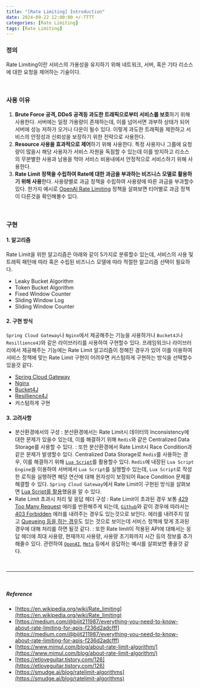 ```yaml
---
title: "[Rate Limiting] Introduction"
date: 2024-09-22 12:00:00 +/-TTTT
categories: [Rate Limiting]
tags: [Rate Limiting]
---
```

### **정의**
Rate Limiting이란 서비스의 가용성을 유지하기 위해 네트워크, 서버, 혹은 기타 리소스에 대한 요청을 제어하는 기술이다.

<br>

### **사용 이유**
1. **Brute Force 공격, DDoS 공격등 과도한 트래픽으로부터 서비스를 보호**하기 위해 사용한다. 서버에는 일정 가용량이 존재하는데, 이를 넘어서면 과부하 상태가 되어 서버에 성능 저하가 오거나 다운이 될수 있다. 이렇게 과도한 트래픽을 제한하고 서비스의 안정성과 신뢰성을 보장하기 위한 전략으로 사용한다. 
2. **Resource 사용을 효과적으로 제어**하기 위해 사용한다. 특정 사용자나 그룹에 요청량이 많을시 해당 사용자가 서비스 자원을 독점할 수 있는데 이를 방지하고 리소스의 무분별한 사용과 남용을 막아 서비스 비용내에서 안정적으로 서비스하기 위해 사용한다.
3. **Rate Limit 정책을 수립하여 Rate에 대한 과금을 부과하는 비즈니스 모델로 활용하기 위해 사용**한다. 사용량별로 과금 정책을 수립하여 사용량에 따른 과금을 부과할수 있다. 한가지 예시로 [OpenAI Rate Limiting](https://platform.openai.com/docs/guides/rate-limits) 정책을 살펴보면 티어별로 과금 정책이 다른것을 확인해볼수 있다. 

<br>

### **구현**
#### 1. 알고리즘
Rate Limit을 위한 알고리즘은 아래와 같이 5가지로 분류할수 있는데, 서비스의 사용 및 트래픽 패턴에 따라 혹은 수립된 비즈니스 모델에 따라 적절한 알고리즘 선택이 필요하다.
- Leaky Bucket Algorithm
- Token Bucket Algorithm
- Fixed Window Counter
- Sliding Window Log
- Sliding Window Counter

#### 2. 구현 방식 
`Spring Cloud Gateway`나 `Nginx`에서 제공해주는 기능을 사용하거나 `Bucket4J`나 `Resillience4J`와 같은 라이브러리를 사용하여 구현할수 있다. 프레임워크나 라이브러리에서 제공해주는 기능에는 Rate Limit 알고리즘이 정해진 경우가 있어 이를 이용하여 서비스 정책에 맞는 Rate Limit 구현이 어려우면 커스텀하게 구현하는 방식을 선택할수 있을것 같다.
- [Spring Cloud Gateway](https://docs.spring.io/spring-cloud-gateway/reference/spring-cloud-gateway/gatewayfilter-factories/requestratelimiter-factory.html)
- [Nginx](https://blog.nginx.org/blog/rate-limiting-nginx)
- [Bucket4J](https://www.baeldung.com/spring-bucket4j)
- [Resillience4J](https://resilience4j.readme.io/docs/ratelimiter)
- 커스텀하게 구현

#### 3. 고려사항
- 분산환경에서의 구성
: 분산환경에서는 Rate Limit시 데이터의 Inconsistency에 대한 문제가 있을수 있는데, 이를 해결하기 위해 `Redis`와 같은 Centralized Data Storage를 사용할 수 있다.
: 또한 분산환경에서 Rate Limit시 Race Condition과 같은 문제가 발생할수 있다. Centralized Data Storage로 `Redis`를 사용하는 경우, 이를 해결하기 위해 [`Lua Script`](https://redis.io/docs/latest/develop/interact/programmability/eval-intro/)를 활용할수 있다. `Redis`에 내장된 `Lua Script Engine`을 이용하여 서버에서 `Lua Script`를 실행할수 있는데, `Lua Script`로 작성한 로직을 실행하면 해당 연산에 대해 원자성이 보장되어 Race Condition 문제를 해결할 수 있다. `Spring Cloud Gateway`에서 Rate Limit이 구현된 방식을 살펴보면 [Lua Script를 활용](https://github.com/spring-cloud/spring-cloud-gateway/blob/main/spring-cloud-gateway-server/src/main/resources/META-INF/scripts/request_rate_limiter.lua)했음을 알 수 있다.
- Rate Limit 초과시 처리 및 응답 헤더 구성
: Rate Limit이 초과된 경우 보통 [429 Too Many Request](https://developer.mozilla.org/en-US/docs/Web/HTTP/Status/429) 에러를 반환해주게 되는데, [`Github`](https://docs.github.com/en/rest/using-the-rest-api/rate-limits-for-the-rest-api?apiVersion=2022-11-28)와 같이 경우에 따라서는 [403 Forbidden](https://developer.mozilla.org/en-US/docs/Web/HTTP/Status/403) 에러를 내려주는 경우도 있는것으로 보인다. 에러를 내려주지 않고 [Queueing 등을 하는 경우](https://blogs.halodoc.io/taming-the-traffic-redis-and-lua-powered-sliding-window-rate-limiter-in-action/)도 있는 것으로 보이는데 서비스 정책에 맞게 초과된 경우에 대해 처리를 하면 될것 같다.
: 또한 Rate limit이 적용된 API에 대해서는 응답 헤더에 최대 사용량, 현재까지 사용량, 사용량 초기화까지 시간 등의 정보를 추가해줄수 있다. 관련하여 [`OpenAI`](https://platform.openai.com/docs/guides/rate-limits/rate-limits-in-headers), [`Meta`](https://developers.facebook.com/docs/graph-api/overview/rate-limiting/#--) 등에서 응답하는 예시를 살펴보면 좋을것 같다.

<br>

---

<br>

##### Reference
- [https://en.wikipedia.org/wiki/Rate_limiting](https://en.wikipedia.org/wiki/Rate_limiting)
- [https://medium.com/@bijit211987/everything-you-need-to-know-about-rate-limiting-for-apis-f236d2adcfff](https://medium.com/@bijit211987/everything-you-need-to-know-about-rate-limiting-for-apis-f236d2adcfff)
- [https://www.mimul.com/blog/about-rate-limit-algorithm/](https://www.mimul.com/blog/about-rate-limit-algorithm/)
- [https://etloveguitar.tistory.com/126](https://etloveguitar.tistory.com/126)
- [https://smudge.ai/blog/ratelimit-algorithms](https://smudge.ai/blog/ratelimit-algorithms)
